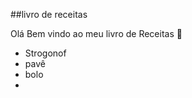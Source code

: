 ##livro de receitas

Olá Bem vindo ao meu livro de Receitas :chicken:

- Strogonof
- pavê
- bolo
- 
